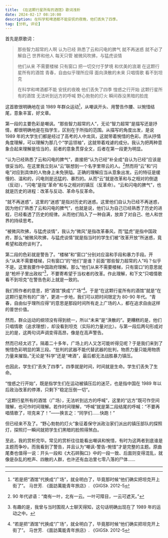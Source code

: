 ```yaml
---
title: 《在这颗行星所有的酒馆》歌词浅析
date: 2024-02-17 08:10:00
description: 在科学和啤酒都不能安抚的夜晚，他们丢失了四季。
tag: [分析, 评论]
---
```


首先是原歌词：

> 那些智力超常的人啊
> 认为已经
> 熟悉了云和闪电的脾气
> 就不再迷惑
> 就不必了解自己
> 世界和他人
> 每天只管
> 被微风吹拂，与猛虎谈情
>
> 他们从来 不需要楼梯
> 只有窗口
> 把一切交付于梦境
> 和优美的浪潮
> 在这颗行星所有的酒馆
> 青春，自由似乎理所应得
> 面向涣散的未来
> 只唱情歌 看不到坦克
>
> 在科学和啤酒都不能
> 安抚的夜晚
> 他们丢失了四季
> 惶惑之行开始
> 这颗行星所有的酒馆
> 无法听到远方的呼喊
> 野心勃勃的灯火
> 瞬间吞没黑暗的脸庞

这首歌很明确地在谈 1989 年群众运动[^1]，从嘲讽开头、用警告作腰、以惋惜结尾，意象丰富，好文章。

第一段的主要色彩是嘲讽。“那些智力超常的人”，无论“智力超常”是描写还是抒情，都很明确地是在指学生，区别在于所指的范围。从描写的角度出发，是说 1989 年的大学生们都是经过了高考的人中龙凤，这就带着惋惜的色彩。而从抒情角度理解，可以理解为那几个“学运领袖”，这就带着戏谑的成分。我认为把两种意象合起来理解是恰当的，前者的意象贯穿全文，后者在第一段更为明显。

“认为已经熟悉了云和闪电的脾气”，直接把“认为已经”补全成“自认为已经”应该是很妥当的。在这里我立刻从“云”联想到一个名字里带云的人。[^2]然而将“云”和“闪电”对应到具体的人物身上未免狭隘。正确的理解应当从意象出发。云的特征是缓慢的、温和的，闪电则是迅猛的、暴烈的。从而“云”就是改革和与之相对的倒退（反动），“闪电”是指“革命”和与之相对的镇压（反革命）。“云和闪电的脾气”，也就是历史的进程：改革与反动、革命与反革命。

“就不再迷惑”，这里的“迷惑”是指对历史的迷惑。这里他们自认为已经不再迷惑，因为他们“熟悉了云和闪电的脾气”，也就是说，他们认为自己已经熟悉了历史的进程，已经看透了历史的规律。从而他们陷入了一种自满，放弃了对自己、他人和世界的持续思考。

“被微风吹拂，与猛虎谈情”，我认为“微风”是指改革春风，而“猛虎”是指中国政府，那么“被微风吹拂，与猛虎谈情”就是指当时的学生们被“改革开放”所迷惑，竟希望和政府谈判了。

第二段的色彩就是警告了。“楼梯”和“窗口”分别对应温和手段和暴力手段。开头“从来不需要楼梯，只有窗口”的“他们”是谁？前面“那些智力超常的人”吗？似乎不是。这里我要作中国政府理解。那么“他们从来不需要楼梯，只有窗口”的意思就是“枪杆子里出政权”[^3]，不要寄希望于当权者的改革。作此理解，和下文“只唱情歌 看不到坦克”在警告色彩上就是一致的。

我们照作者的意思，把“酒馆”换成“广场”[^1]。于是“在这颗行星所有的酒馆”就是“在这颗行星所有的广场”，更进一步地，我们可以把时间限定为 80-90 年代。“青春，自由似乎理所应得”的意思是那段时间所有走上广场的人，都在追求自由这样的普世价值。

然而，群众运动的纲领没有得到统一，所以“未来”是“涣散的”。更糟糕的是，他们只唱情歌（追求理想），却没看到坦克（实际的力量对比）。与第一段后两句形成对比的是，这两句词声调变得高昂，像是在高声警告。

然而已经太迟了。隔着二十多年，广场上的人又怎可能听得见呢？于是我们来到了惋惜色彩明显的第三段。“批判的武器不能代替武器的批判，物质力量只能用物质力量来摧毁。”无论是“科学”还是“啤酒”，最后都无法战胜暴力镇压。

也因此，学生们“丢失了四季”。四季就是时间，时间就是生命。学生们丢失了生命。

“惶惑之行开始”，既是指学生们在运动被镇压后的迷茫，也是指中国在 1989 年以后政治改革的停滞，只剩下“稳定压倒一切”。

“这颗行星所有的酒馆（广场），无法听到远方的呼喊”，这里的“远方”既可作空间理解，也可作时间理解。若作时间理解，“呼喊”就是第二段结尾的呼喊：“不要再唱情歌了，坦克来了！”——换言之：“同学们……快跑！”

但已经来不及了。“野心勃勃的灯火”象征着保守派政治家们派出的镇压部队的探照灯，探照灯一瞬间就把学生们黑暗的脸照得煞白。

至此，我的赏析完毕。常见的赏析往往能看出嘲讽和惋惜，有时为这两者到底谁是主题而争吵。而我看到了警告，并且认为“嘲讽-警告-惋惜”才是完整的主题。原曲尾奏也值得一说：开头一段和《大石碎胸口》中的一段一致、后面则变得混乱，就像是杂乱的枪声、四散的人群，也许还有血泊里七零八落的尸体……

---

[^1]:
    “若是把“酒馆”代换成“广场”，就全明白了，毕竟那时候“他们确实把坦克开上街了”。
    马世芳. 《面訪萬能青年旅店》. 《GIGS》. 2012-5

[^2]: 90 年代谚语：“南有一叶，北有一云。一叶可障目，一云可遮天。”
[^3]: 有趣的是，我曾与当时围观人士聊天得知，这句话明确出现在了 1989 年的运动之中。
